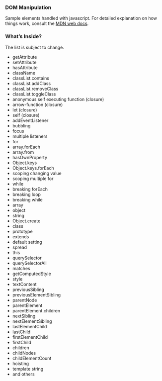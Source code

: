### DOM Manipulation
Sample elements handled with javascript. For detailed explanation on how things work, consult the [MDN web docs](https://developer.mozilla.org/en-US/).

### What’s Inside?
The list is subject to change.
* getAttribute
* setAttribute
* hasAttribute
* className
* classList.contains
* classList.addClass
* classList.removeClass
* classList.toggleClass
* anonymous self executing function (closure)
* arrow-function (closure)
* let (closure)
* self (closure)
* addEventListener
* bubbling
* focus
* multiple listeners
* for
* array.forEach
* array.from
* hasOwnProperty
* Object.keys
* Object.keys.forEach
* scoping changing value
* scoping multiple for
* while
* breaking forEach
* breaking loop
* breaking while
* array
* object
* string
* Object.create
* class
* prototype
* extends
* default setting
* spread
* this
* querySelector
* querySelectorAll
* matches
* getComputedStyle
* style
* textContent
* previousSibling
* previousElementSibling
* parentNode
* parentElement
* parentElement.children
* nextSibling
* nextElementSibling
* lastElementChild
* lastChild
* firstElementChild
* firstChild
* children
* childNodes
* childElementCount
* hoisting
* template string
* and others
